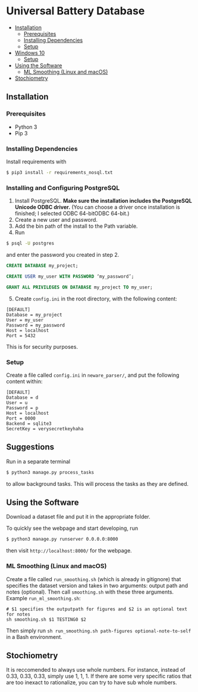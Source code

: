 # Universal Battery Database

- [Installation](#installation)
  * [Prerequisites](#prerequisites)
  * [Installing Dependencies](#installing-dependencies)
  * [Setup](#setup)
- [Windows 10](#windows-10)
  * [Setup](#setup-1)
- [Using the Software](#using-the-software)
  * [ML Smoothing (Linux and macOS)](#ml-smoothing--linux-and-macos-)
- [Stochiometry](#stochiometry)


## Installation

### Prerequisites

- Python 3
- Pip 3


### Installing Dependencies

Install requirements with
```bash
$ pip3 install -r requirements_nosql.txt
```

### Installing and Configuring PostgreSQL 


1. Install PostgreSQL. **Make sure the installation includes the PostgreSQL Unicode ODBC driver.** (You can choose a driver once installation is finished; I selected ODBC 64-bitODBC 64-bit.)
2. Create a new user and password.
3. Add the bin path of the install to the Path variable.
4. Run

```bash
$ psql -U postgres
```
and enter the password you created in step 2.

```sql
CREATE DATABASE my_project;

CREATE USER my_user WITH PASSWORD ‘my_password’;

GRANT ALL PRIVILEGES ON DATABASE my_project TO my_user;
```


5. Create `config.ini` in the root directory, with the following content:

```
[DEFAULT]
Database = my_project
User = my_user
Password = my_password
Host = localhost
Port = 5432
```

This is for security purposes.


### Setup

Create a file called `config.ini` in `neware_parser/`, and put the following content within:

```
[DEFAULT]
Database = d
User = u
Password = p
Host = localhost
Port = 0000
Backend = sqlite3
SecretKey = verysecretkeyhaha
```

## Suggestions


Run in a separate terminal
```bash
$ python3 manage.py process_tasks
```
to allow background tasks. This will process the tasks as they are defined.


## Using the Software

Download a dataset file and put it in the appropriate folder.

To quickly see the webpage and start developing, run
```bash
$ python3 manage.py runserver 0.0.0.0:8000
```
then visit `http://localhost:8000/` for the webpage.

### ML Smoothing (Linux and macOS)

Create a file called `run_smoothing.sh` (which is already in gitignore) that specifies the dataset version and takes in two arguments: output path and notes (optional). Then call `smoothing.sh` with these three arguments. Example `run_ml_smoothing.sh`:
```
# $1 specifies the outputpath for figures and $2 is an optional text for notes
sh smoothing.sh $1 TESTING0 $2
```

Then simply run `sh run_smoothing.sh path-figures optional-note-to-self` in a Bash environment.



## Stochiometry
It is reccomended to always use whole numbers. For instance, instead of 0.33, 0.33, 0.33, simply use 1, 1, 1. If there are some very specific ratios that are too inexact to rationalize, you can try to have sub whole numbers.